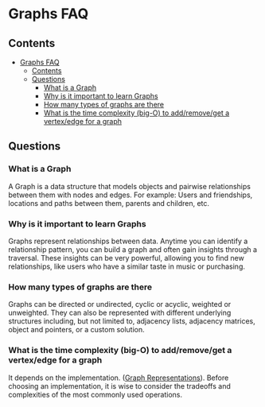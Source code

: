 # Graphs FAQ

## Contents

- [Graphs FAQ](#graphs-faq)
  - [Contents](#contents)
  - [Questions](#questions)
    - [What is a Graph](#what-is-a-graph)
    - [Why is it important to learn Graphs](#why-is-it-important-to-learn-graphs)
    - [How many types of graphs are there](#how-many-types-of-graphs-are-there)
    - [What is the time complexity (big-O) to add/remove/get a vertex/edge for a graph](#what-is-the-time-complexity-big-o-to-addremoveget-a-vertexedge-for-a-graph)

## Questions

### What is a Graph

A Graph is a data structure that models objects and pairwise relationships between them with nodes and edges. For example: Users and friendships, locations and paths between them, parents and children, etc.

### Why is it important to learn Graphs

Graphs represent relationships between data. Anytime you can identify a relationship pattern, you can build a graph and often gain insights through a traversal. These insights can be very powerful, allowing you to find new relationships, like users who have a similar taste in music or purchasing.

### How many types of graphs are there

Graphs can be directed or undirected, cyclic or acyclic, weighted or unweighted. They can also be represented with different underlying structures including, but not limited to, adjacency lists, adjacency matrices, object and pointers, or a custom solution.

### What is the time complexity (big-O) to add/remove/get a vertex/edge for a graph

It depends on the implementation. ([Graph Representations](https://github.com/LambdaSchool/Graphs/tree/master/objectives/graph-representations)). Before choosing an implementation, it is wise to consider the tradeoffs and complexities of the most commonly used operations.
